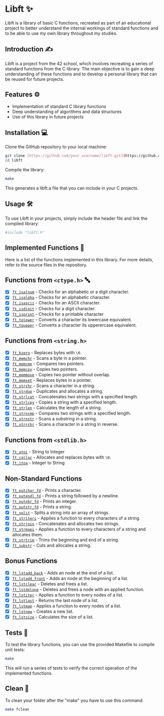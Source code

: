 # Libft ✨

Libft is a library of basic C functions, recreated as part of an educational project to better understand the internal workings of standard functions and to be able to use my own library throughout my studies.

## Introduction ✍️

Libft is a project from the 42 school, which involves recreating a series of standard functions from the C library. The main objective is to gain a deep understanding of these functions and to develop a personal library that can be reused for future projects.

## Features ⚙️

- Implementation of standard C library functions
- Deep understanding of algorithms and data structures
- Use of this library in future projects

## Installation 💻

Clone the GitHub repository to your local machine:

```bash
git clone [https://github.com/your_username/libft.git](https://github.com/remyd06/1-libft.git)
cd libft
```

Compile the library:
```bash
make
```

This generates a libft.a file that you can include in your C projects.

## Usage 🛠️
To use Libft in your projects, simply include the header file and link the compiled library:
```bash
#include "libft.h"
```
## Implemented Functions 📜
Here is a list of the functions implemented in this library. For more details, refer to the source files in the repository.

## Functions from `<ctype.h>` 🔤

- [x] [`ft_isalnum`](https://github.com/remyd06/1-libft/blob/main/ft_isalnum.c) - Checks for an alphabetic or a digit character.
- [x] [`ft_isalpha`](https://github.com/remyd06/1-libft/blob/main/ft_isalpha.c) - Checks for an alphabetic character.
- [x] [`ft_isascii`](https://github.com/remyd06/1-libft/blob/main/ft_isascii.c) - Checks for an ASCII character.
- [x] [`ft_isdigit`](https://github.com/remyd06/1-libft/blob/main/ft_isdigit.c) - Checks for a digit character.
- [x] [`ft_isprint`](https://github.com/remyd06/1-libft/blob/main/ft_isprint.c) - Checks for a printable character
- [x] [`ft_tolower`](https://github.com/remyd06/1-libft/blob/main/ft_tolower.c) - Converts a character its lowercase equivalent.
- [x] [`ft_toupper`](https://github.com/remyd06/1-libft/blob/main/ft_toupper.c) - Converts a character its upperercase equivalent.

## Functions from `<string.h>` 

- [x] [`ft_bzero`](https://github.com/remyd06/1-libft/blob/main/ft_bzero.c) - Replaces bytes with `\0`.
- [x] [`ft_memchr`](https://github.com/remyd06/1-libft/blob/main/ft_memchr.c) - Scans a byte in a pointer.
- [x] [`ft_memcmp`](https://github.com/remyd06/1-libft/blob/main/ft_memcmp.c) - Compares two pointers.
- [x] [`ft_memcpy`](https://github.com/remyd06/1-libft/blob/main/ft_memcpy.c) - Copies two pointers.
- [x] [`ft_memmove`](https://github.com/remyd06/1-libft/blob/main/ft_memmove.c) - Copies two pointer without overlap.
- [x] [`ft_memset`](https://github.com/remyd06/1-libft/blob/main/ft_memset.c) - Replaces bytes in a pointer.
- [x] [`ft_strchr`](https://github.com/remyd06/1-libft/blob/main/ft_strchr.c) - Scans a character in a string.
- [x] [`ft_strdup`](https://github.com/remyd06/1-libft/blob/main/ft_strdup.c) - Duplicates and allocates a string.
- [x] [`ft_strlcat`](https://github.com/remyd06/1-libft/blob/main/ft_strlcat.c) - Concatenates two strings with a specified length.
- [x] [`ft_strlcpy`](https://github.com/remyd06/1-libft/blob/main/ft_strlcpy.c) - Copies a string with a specified length.
- [x] [`ft_strlen`](https://github.com/remyd06/1-libft/blob/main/ft_strlen.c) - Calculates the length of a string.
- [x] [`ft_strncmp`](https://github.com/remyd06/1-libft/blob/main/ft_strncmp.c) - Compares two strings with a specified length.
- [x] [`ft_strnstr`](https://github.com/remyd06/1-libft/blob/main/ft_strnstr.c) - Scans a substring in a string.
- [x] [`ft_strrchr`](https://github.com/remyd06/1-libft/blob/main/ft_strrchr.c) - Scans a character in a string in reverse.

## Functions from `<stdlib.h>` 

- [x] [`ft_atoi`](https://github.com/remyd06/1-libft/bl🙋🏻‍♂️ob/main/ft_atoi.c) - String to Integer
- [x] [`ft_calloc`](https://github.com/remyd06/1-libft/blob/main/ft_calloc.c) - Allocates and replaces bytes with `\0`.
- [x] [`ft_itoa`](https://github.com/remyd06/1-libft/blob/main/ft_itoa.c) - Integer to String

## Non-Standard Functions 

- [x] [`ft_putchar_fd`](https://github.com/remyd06/1-libft/blob/main/ft_putchar_fd.c) - Prints a character.
- [x] [`ft_putendl_fd`](https://github.com/remyd06/1-libft/blob/main/ft_putendl_fd.c) - Prints a string followed by a newline.
- [x] [`ft_putnbr_fd`](https://github.com/remyd06/1-libft/blob/main/ft_putnbr_fd.c) - Prints an integer.
- [x] [`ft_putstr_fd`](https://github.com/remyd06/1-libft/blob/main/ft_putstr_fd.c) - Prints a string.
- [x] [`ft_split`](https://github.com/remyd06/1-libft/blob/main/ft_split.c) - Splits a string into an array of strings.
- [x] [`ft_striteri`](https://github.com/remyd06/1-libft/blob/main/ft_striteri.c) - Applies a function to every characters of a string.
- [x] [`ft_strjoin`](https://github.com/remyd06/1-libft/blob/main/ft_strjoin.c) - Concatenates and allocates two strings.
- [x] [`ft_strmapi`](https://github.com/remyd06/1-libft/blob/main/ft_strmapi.c) - Applies a function to every characters of a string and allocates them.
- [x] [`ft_strtrim`](https://github.com/remyd06/1-libft/blob/main/ft_strtrim.c) - Trims the beginning and end of a string.
- [x] [`ft_substr`](https://github.com/remyd06/1-libft/blob/main/ft_substr.c) - Cuts and allocates a string.

## Bonus Functions 

- [x] [`ft_lstadd_back`](https://github.com/remyd06/1-libft/blob/main/ft_lstadd_back.c) - Adds an node at the end of a list.
- [x] [`ft_lstadd_front`](https://github.com/remyd06/1-libft/blob/main/ft_lstadd_front.c) - Adds an node at the beginning of a list.
- [x] [`ft_lstclear`](https://github.com/remyd06/1-libft/blob/main/ft_lstclear.c) - Deletes and frees a list.
- [x] [`ft_lstdelone`](https://github.com/remyd06/1-libft/blob/main/ft_lstdelone.c) - Deletes and frees a node with an applied function.
- [x] [`ft_lstiter`](https://github.com/remyd06/1-libft/blob/main/ft_lstiter.c) - Applies a function to every nodes of a list.
- [x] [`ft_lstlast`](https://github.com/remyd06/1-libft/blob/main/ft_lstlast.c) - Returns the last node of a list.
- [x] [`ft_lstmap`](https://github.com/remyd06/1-libft/blob/main/ft_lstmap.c) - Applies a function to every nodes of a list.
- [x] [`ft_lstnew`](https://github.com/remyd06/1-libft/blob/main/ft_lstnew.c) - Creates a new list.
- [x] [`ft_lstsize`](https://github.com/remyd06/1-libft/blob/main/ft_lstsize.c) - Calculates the size of a list.
## Tests 🧪
To test the library functions, you can use the provided Makefile to compile unit tests:
```bash
make
```
This will run a series of tests to verify the correct operation of the implemented functions.
## Clean 🧹
To clean your folder after the "make" you have to use this command:
```bash
make fclean
```
